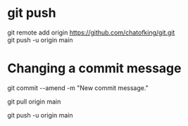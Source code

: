# git push
git remote add origin https://github.com/chatofking/git.git  
git push -u origin main
# Changing a commit message
git commit --amend -m "New commit message."


git pull origin main


git push -u origin main
